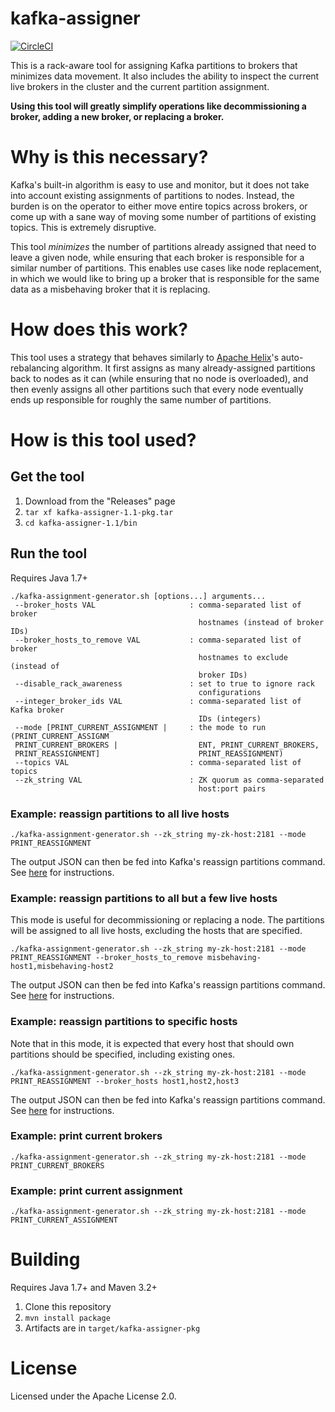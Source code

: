 kafka-assigner
==============

[![CircleCI](https://circleci.com/gh/SiftScience/kafka-assigner.svg?style=svg)](https://circleci.com/gh/SiftScience/kafka-assigner)

This is a rack-aware tool for assigning Kafka partitions to brokers that minimizes data movement. It also includes the ability to inspect the current live brokers in the cluster and the current partition assignment.

**Using this tool will greatly simplify operations like decommissioning a broker, adding a new broker, or replacing a broker.**

# Why is this necessary?
Kafka's built-in algorithm is easy to use and monitor, but it does not take into account existing assignments of partitions to nodes. Instead, the burden is on the operator to either move entire topics across brokers, or come up with a sane way of moving some number of partitions of existing topics. This is extremely disruptive.

This tool _minimizes_ the number of partitions already assigned that need to leave a given node, while ensuring that each broker is responsible for a similar number of partitions. This enables use cases like node replacement, in which we would like to bring up a broker that is responsible for the same data as a misbehaving broker that it is replacing.

# How does this work?
This tool uses a strategy that behaves similarly to [Apache Helix](http://helix.apache.org)'s auto-rebalancing algorithm. It first assigns as many already-assigned partitions back to nodes as it can (while ensuring that no node is overloaded), and then evenly assigns all other partitions such that every node eventually ends up responsible for roughly the same number of partitions.

# How is this tool used?

## Get the tool
1. Download from the "Releases" page
2. `tar xf kafka-assigner-1.1-pkg.tar`
3. `cd kafka-assigner-1.1/bin`

## Run the tool
Requires Java 1.7+

```
./kafka-assignment-generator.sh [options...] arguments...
 --broker_hosts VAL                     : comma-separated list of broker
                                          hostnames (instead of broker IDs)
 --broker_hosts_to_remove VAL           : comma-separated list of broker
                                          hostnames to exclude (instead of
                                          broker IDs)
 --disable_rack_awareness               : set to true to ignore rack
                                          configurations
 --integer_broker_ids VAL               : comma-separated list of Kafka broker
                                          IDs (integers)
 --mode [PRINT_CURRENT_ASSIGNMENT |     : the mode to run (PRINT_CURRENT_ASSIGNM
 PRINT_CURRENT_BROKERS |                  ENT, PRINT_CURRENT_BROKERS,
 PRINT_REASSIGNMENT]                      PRINT_REASSIGNMENT)
 --topics VAL                           : comma-separated list of topics
 --zk_string VAL                        : ZK quorum as comma-separated
                                          host:port pairs
```

### Example: reassign partitions to all live hosts
```
./kafka-assignment-generator.sh --zk_string my-zk-host:2181 --mode PRINT_REASSIGNMENT
```

The output JSON can then be fed into Kafka's reassign partitions command. See [here](http://kafka.apache.org/0100/ops.html#basic_ops_partitionassignment) for instructions.

### Example: reassign partitions to all but a few live hosts
This mode is useful for decommissioning or replacing a node. The partitions will be assigned to all live hosts, excluding the hosts that are specified.
```
./kafka-assignment-generator.sh --zk_string my-zk-host:2181 --mode PRINT_REASSIGNMENT --broker_hosts_to_remove misbehaving-host1,misbehaving-host2
```

The output JSON can then be fed into Kafka's reassign partitions command. See [here](http://kafka.apache.org/0100/ops.html#basic_ops_partitionassignment) for instructions.

### Example: reassign partitions to specific hosts
Note that in this mode, it is expected that every host that should own partitions should be specified, including existing ones.
```
./kafka-assignment-generator.sh --zk_string my-zk-host:2181 --mode PRINT_REASSIGNMENT --broker_hosts host1,host2,host3
```

The output JSON can then be fed into Kafka's reassign partitions command. See [here](http://kafka.apache.org/0100/ops.html#basic_ops_partitionassignment) for instructions.

### Example: print current brokers
```
./kafka-assignment-generator.sh --zk_string my-zk-host:2181 --mode PRINT_CURRENT_BROKERS
```

### Example: print current assignment
```
./kafka-assignment-generator.sh --zk_string my-zk-host:2181 --mode PRINT_CURRENT_ASSIGNMENT
```

# Building
Requires Java 1.7+ and Maven 3.2+

1. Clone this repository
2. `mvn install package`
3. Artifacts are in `target/kafka-assigner-pkg`

# License
Licensed under the Apache License 2.0.
